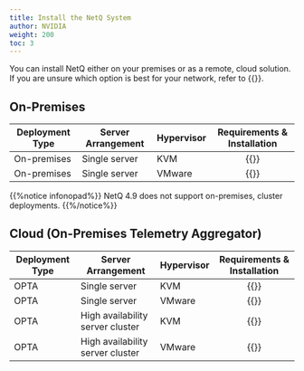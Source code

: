 ```yaml
---
title: Install the NetQ System
author: NVIDIA
weight: 200
toc: 3
---
```

You can install NetQ either on your premises or as a remote, cloud solution. If you are unsure which option is best for your network, refer to {{<link title="Before You Install" text="Before You Install">}}.

## On-Premises

| Deployment Type | Server Arrangement | Hypervisor | Requirements & Installation |
| --- | --- | --- | :---: |
| On-premises | Single server | KVM | {{<link title="Set Up Your KVM Virtual Machine for a Single On-premises Server" text="Start install" >}} |
| On-premises | Single server | VMware | {{<link title="Set Up Your VMware Virtual Machine for a Single On-premises Server" text="Start install" >}} |
<!--remove deployments for 4.9
| On-premises | High availability server cluster | KVM | {{<link title="Set Up Your KVM Virtual Machine for an On-premises HA Server Cluster" text="Start install" >}} |
| On-premises | High availability server cluster | VMware | {{<link title="Set Up Your VMware Virtual Machine for an On-premises HA Server Cluster" text="Start install" >}} |
-->
{{%notice infonopad%}}
NetQ 4.9 does not support on-premises, cluster deployments.
{{%/notice%}}
## Cloud (On-Premises Telemetry Aggregator)

| Deployment Type | Server Arrangement | Hypervisor | Requirements & Installation |
| --- | --- | --- | :---: |
| OPTA | Single server | KVM | {{<link title="Set Up Your KVM Virtual Machine for a Single Cloud Server" text="Start install" >}} |
| OPTA | Single server | VMware | {{<link title="Set Up Your VMware Virtual Machine for a Single Cloud Server" text="Start install" >}} |
| OPTA | High availability server cluster | KVM | {{<link title="Set Up Your KVM Virtual Machine for a Cloud HA Server Cluster" text="Start install" >}} |
| OPTA | High availability server cluster | VMware | {{<link title="Set Up Your VMware Virtual Machine for a Cloud HA Server Cluster" text="Start install" >}} |